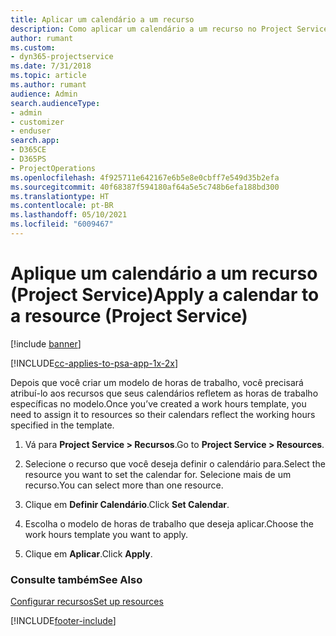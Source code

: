 ```yaml
---
title: Aplicar um calendário a um recurso
description: Como aplicar um calendário a um recurso no Project Service
author: rumant
ms.custom:
- dyn365-projectservice
ms.date: 7/31/2018
ms.topic: article
ms.author: rumant
audience: Admin
search.audienceType:
- admin
- customizer
- enduser
search.app:
- D365CE
- D365PS
- ProjectOperations
ms.openlocfilehash: 4f925711e642167e6b5e8e0cbff7e549d35b2efa
ms.sourcegitcommit: 40f68387f594180af64a5e5c748b6efa188bd300
ms.translationtype: HT
ms.contentlocale: pt-BR
ms.lasthandoff: 05/10/2021
ms.locfileid: "6009467"
---
```

# <a name="apply-a-calendar-to-a-resource-project-service"></a><span data-ttu-id="9d336-103">Aplique um calendário a um recurso (Project Service)</span><span class="sxs-lookup"><span data-stu-id="9d336-103">Apply a calendar to a resource (Project Service)</span></span>

[!include [banner](../includes/psa-now-project-operations.md)]

[!INCLUDE[cc-applies-to-psa-app-1x-2x](../includes/cc-applies-to-psa-app-1x-2x.md)]

<span data-ttu-id="9d336-104">Depois que você criar um modelo de horas de trabalho, você precisará atribuí-lo aos recursos que seus calendários refletem as horas de trabalho específicas no modelo.</span><span class="sxs-lookup"><span data-stu-id="9d336-104">Once you’ve created a work hours template, you need to assign it to resources so their calendars reflect the working hours specified in the template.</span></span>  
  
1.  <span data-ttu-id="9d336-105">Vá para **Project Service > Recursos**.</span><span class="sxs-lookup"><span data-stu-id="9d336-105">Go to **Project Service > Resources**.</span></span>  
  
2.  <span data-ttu-id="9d336-106">Selecione o recurso que você deseja definir o calendário para.</span><span class="sxs-lookup"><span data-stu-id="9d336-106">Select the resource you want to set the calendar for.</span></span> <span data-ttu-id="9d336-107">Selecione mais de um recurso.</span><span class="sxs-lookup"><span data-stu-id="9d336-107">You can select more than one resource.</span></span>  
  
3.  <span data-ttu-id="9d336-108">Clique em **Definir Calendário**.</span><span class="sxs-lookup"><span data-stu-id="9d336-108">Click **Set Calendar**.</span></span>  
  
4.  <span data-ttu-id="9d336-109">Escolha o modelo de horas de trabalho que deseja aplicar.</span><span class="sxs-lookup"><span data-stu-id="9d336-109">Choose the work hours template you want to apply.</span></span>  
  
5.  <span data-ttu-id="9d336-110">Clique em **Aplicar**.</span><span class="sxs-lookup"><span data-stu-id="9d336-110">Click **Apply**.</span></span>  
  
### <a name="see-also"></a><span data-ttu-id="9d336-111">Consulte também</span><span class="sxs-lookup"><span data-stu-id="9d336-111">See Also</span></span>  
 [<span data-ttu-id="9d336-112">Configurar recursos</span><span class="sxs-lookup"><span data-stu-id="9d336-112">Set up resources</span></span>](../psa/set-up-resources.md)


[!INCLUDE[footer-include](../includes/footer-banner.md)]